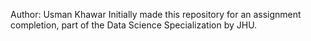 Author: Usman Khawar
Initially made this repository for an assignment completion, part of the Data Science Specialization by JHU.
